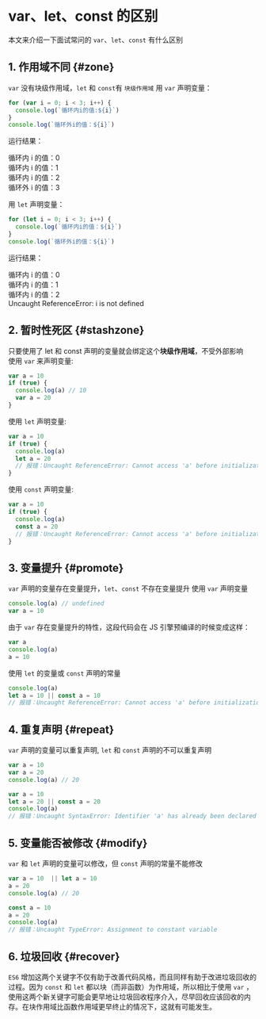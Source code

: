 # var、let、const 的区别

本文来介绍一下面试常问的 `var`、`let`、`const` 有什么区别

## 1. 作用域不同 {#zone}

`var` 没有块级作用域，`let` 和 `const`有 `块级作用域`
用 `var` 声明变量：

```js
for (var i = 0; i < 3; i++) {
  console.log(`循环内i的值:${i}`)
}
console.log(`循环外i的值：${i}`)
```

运行结果：

循环内 i 的值：0  
循环内 i 的值：1  
循环内 i 的值：2  
循环外 i 的值：3

用 `let` 声明变量：

```js
for (let i = 0; i < 3; i++) {
  console.log(`循环内i的值：${i}`)
}
console.log(`循环外i的值：${i}`)
```

运行结果：

循环内 i 的值：0  
循环内 i 的值：1  
循环内 i 的值：2  
Uncaught ReferenceError: i is not defined

## 2. 暂时性死区 {#stashzone}

只要使用了 let 和 const 声明的变量就会绑定这个**块级作用域**，不受外部影响  
使用 `var` 来声明变量:

```js
var a = 10
if (true) {
  console.log(a) // 10
  var a = 20
}
```

使用 `let` 声明变量:

```js
var a = 10
if (true) {
  console.log(a)
  let a = 20
  // 报错：Uncaught ReferenceError: Cannot access 'a' before initialization
}
```

使用 `const` 声明变量:

```js
var a = 10
if (true) {
  console.log(a)
  const a = 20
  // 报错：Uncaught ReferenceError: Cannot access 'a' before initialization
}
```

## 3. 变量提升 {#promote}

`var` 声明的变量存在变量提升，`let`、`const` 不存在变量提升
使用 `var` 声明变量

```js
console.log(a) // undefined
var a = 10
```

由于 `var` 存在变量提升的特性，这段代码会在 JS 引擎预编译的时候变成这样：

```js
var a
console.log(a)
a = 10
```

使用 `let` 的变量或 `const` 声明的常量

```js
console.log(a)
let a = 10 || const a = 10
// 报错：Uncaught ReferenceError: Cannot access 'a' before initialization
```

## 4. 重复声明 {#repeat}

`var` 声明的变量可以重复声明, `let` 和 `const` 声明的不可以重复声明

```js
var a = 10
var a = 20
console.log(a) // 20
```

```js
var a = 10
let a = 20 || const a = 20
console.log(a)
// 报错：Uncaught SyntaxError: Identifier 'a' has already been declared
```

## 5. 变量能否被修改 {#modify}

`var` 和 `let` 声明的变量可以修改，但 `const` 声明的常量不能修改

```js
var a = 10  || let a = 10
a = 20
console.log(a) // 20
```

```js
const a = 10
a = 20
console.log(a)
// 报错：Uncaught TypeError: Assignment to constant variable
```

## 6. 垃圾回收 {#recover}
`ES6` 增加这两个关键字不仅有助于改善代码风格，而且同样有助于改进垃圾回收的过程。因为 `const` 和 `let` 都以块（而非函数）为作用域，所以相比于使用 `var` ，使用这两个新关键字可能会更早地让垃圾回收程序介入，尽早回收应该回收的内存。在块作用域比函数作用域更早终止的情况下，这就有可能发生。  

<theEnd/>

